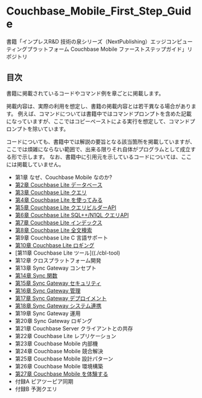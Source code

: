 # Couchbase_Mobile_First_Step_Guide

書籍「インプレスR&D 技術の泉シリーズ（NextPublishing）エッジコンピューティングプラットフォーム Couchbase Mobile ファーストステップガイド」リポジトリ

## 目次

書籍に掲載されているコードやコマンド例を章ごとに掲載します。

掲載内容は、実際の利用を想定し、書籍の掲載内容とは若干異なる場合があります。
例えば、コマンドについては書籍中ではコマンドプロンプトを含めた記載になっていますが、ここではコピーペーストによる実行を想定して、コマンドプロンプトを除いています。

コードについても、書籍中では解説の要旨となる該当箇所を掲載していますが、ここでは煩雑にならない範囲で、出来る限りそれ自体がプログラムとして成立する形で示します。
なお、書籍中に引用元を示しているコードについては、ここには掲載していません。

- 第1章 なぜ、Couchbase Mobile なのか?
- [第2章 Couchbase Lite データベース](./cbl-database)
- [第3章 Couchbase Lite クエリ](./cbl-query)
- [第4章 Couchbase Lite を使ってみる](./cbl-getting-started)
- [第5章 Couchbase Lite クエリビルダーAPI](./cbl-querybuilder)
- [第6章 Couchbase Lite SQL++/N1QL クエリAPI](./cbl-n1ql)
- [第7章 Couchbase Lite インデックス](./cbl-index)
- [第8章 Couchbase Lite 全文検索](./cbl-fts)
- 第9章 Couchbase Lite C 言語サポート
- [第10章 Couchbase Lite ロギング](./cbl-log)
- [第11章 Couchbase Lite ツール]((./cbl-tool)
- 第12章 クロスプラットフォーム開発
- 第13章 Sync Gateway コンセプト
- [第14章 Sync 関数](./sg-sync-function)
- [第15章 Sync Gateway セキュリティ](./sg-security)
- [第16章 Sync Gateway 管理](./sg-management)
- [第17章 Sync Gateway デプロイメント](./sg-deploy)
- [第18章 Sync Gateway システム連携](./sg-integration)
- 第19章 Sync Gateway 運用
- 第20章 Sync Gateway ロギング
- 第21章 Couchbase Server クライアントとの共存
- 第22章 Couchbase Lite レプリケーション
- 第23章 Couchbase Mobile 内部機
- 第24章 Couchbase Mobile 競合解決
- 第25章 Couchbase Mobile 設計パターン
- 第26章 Couchbase Mobile 環境構築
- [第27章 Couchbase Mobile を体験する](./cbm-tutorial)
- 付録A ピアツーピア同期
- 付録B 予測クエリ
